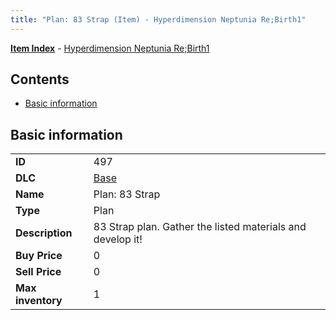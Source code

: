 ```yaml
---
title: "Plan: 83 Strap (Item) - Hyperdimension Neptunia Re;Birth1"
---
```


[**Item Index**](/neptunia/rb1/item/index.html) - [Hyperdimension Neptunia Re;Birth1](/neptunia/rb1)

## Contents

- [Basic information](#basic-information)

## Basic information

|   |   |
| -- | -- |
| **ID** | 497 |
| **DLC** | [Base](/neptunia/rb1/dlc/1-base.html) |
| **Name** | Plan: 83 Strap |
| **Type** | Plan |
| **Description** | 83 Strap plan. Gather the listed materials and develop it! |
| **Buy Price** | 0 |
| **Sell Price** | 0 |
| **Max inventory** | 1 |
